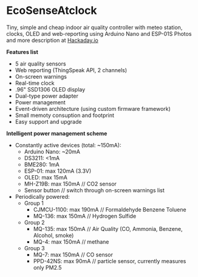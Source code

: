 # EcoSenseAtclock

Tiny, simple and cheap indoor air quality controller with meteo station, clocks, OLED and web-reporting using Arduino Nano and ESP-01S
Photos and more description at [Hackaday.io](https://hackaday.io/project/183222-ecosenseclock)

**Features list**
- 5 air quality sensors
- Web reporting (ThingSpeak API, 2 channels)
- On-screen warnings
- Real-time clock
- .96" SSD1306 OLED display
- Dual-type power adapter
- Power management
- Event-driven architecture (using custom firmware framework)
- Small memoty consuption and footprint
- Easy support and upgrade

**Intelligent power management scheme**

- Constantly active devices (total: ~150mA):
  - Arduino Nano: ~20mA
  - DS3211: <1mA
  - BME280: 1mA
  - ESP-01: max 120mA (3.3V)
  - OLED: max 15mA
  - MH-Z19B: max 150mA    // CO2 sensor
  - Sensor button // switch through on-screen warnings list
- Periodically powered:
  - Group 1
    - CJMCU-1100: max 190mA    // Formaldehyde Benzene Toluene
    - MQ-136: max 150mA        // Hydrogen Sulfide
  - Group 2
    - MQ-135: max 150mA        // Air Quality (CO, Ammonia, Benzene, Alcohol, smoke)
    - MQ-4: max 150mA            // methane
  - Group 3
    - MQ-7: max 150mA         // CO sensor
    - PPD-42NS: max 90mA      // particle sensor, currently measures only PM2.5
